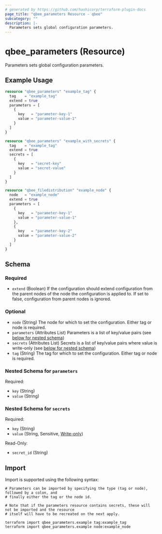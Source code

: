 ```yaml
---
# generated by https://github.com/hashicorp/terraform-plugin-docs
page_title: "qbee_parameters Resource - qbee"
subcategory: ""
description: |-
  Parameters sets global configuration parameters.
---
```


# qbee_parameters (Resource)

Parameters sets global configuration parameters.

## Example Usage

```terraform
resource "qbee_parameters" "example_tag" {
  tag    = "example_tag"
  extend = true
  parameters = [
    {
      key   = "parameter-key-1"
      value = "parameter-value-1"
    }
  ]
}

resource "qbee_parameters" "example_with_secrets" {
  tag    = "example_tag"
  extend = true
  secrets = [
    {
      key   = "secret-key"
      value = "secret-value"
    }
  ]
}

resource "qbee_filedistribution" "example_node" {
  node   = "example_node"
  extend = true
  parameters = [
    {
      key   = "parameter-key-1"
      value = "parameter-value-1"
    },
    {
      key   = "parameter-key-2"
      value = "parameter-value-2"
    }
  ]
}
```

<!-- schema generated by tfplugindocs -->
## Schema

### Required

- `extend` (Boolean) If the configuration should extend configuration from the parent nodes of the node the configuration is applied to. If set to false, configuration from parent nodes is ignored.

### Optional

- `node` (String) The node for which to set the configuration. Either tag or node is required.
- `parameters` (Attributes List) Parameters is a list of key/value pairs (see [below for nested schema](#nestedatt--parameters))
- `secrets` (Attributes List) Secrets is a list of key/value pairs where value is write-only (see [below for nested schema](#nestedatt--secrets))
- `tag` (String) The tag for which to set the configuration. Either tag or node is required.

<a id="nestedatt--parameters"></a>
### Nested Schema for `parameters`

Required:

- `key` (String)
- `value` (String)


<a id="nestedatt--secrets"></a>
### Nested Schema for `secrets`

Required:

- `key` (String)
- `value` (String, Sensitive, [Write-only](https://developer.hashicorp.com/terraform/language/resources/ephemeral#write-only-arguments))

Read-Only:

- `secret_id` (String)

## Import

Import is supported using the following syntax:

```shell
# Parameters can be imported by specifying the type (tag or node), followed by a colon, and
# finally either the tag or the node id.

# Note that if the parameters resource contains secrets, these will not be imported and the resource
# itself will have to be recreated on the next apply.

terraform import qbee_parameters.example tag:example_tag
terraform import qbee_parameters.example node:example_node
```
